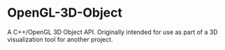 # OpenGL-3D-Object
A C++/OpenGL 3D Object API. Originally intended for use as part of a 3D visualization tool for another project.
